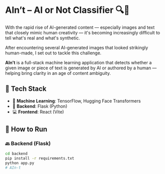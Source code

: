 # AIn’t – AI or Not Classifier 🔍🤖

With the rapid rise of AI-generated content — especially images and text that closely mimic human creativity — it's becoming increasingly difficult to tell what's real and what's synthetic.

After encountering several AI-generated images that looked strikingly human-made, I set out to tackle this challenge.

**AIn’t** is a full-stack machine learning application that detects whether a given image or piece of text is generated by AI or authored by a human — helping bring clarity in an age of content ambiguity.

## 🧰 Tech Stack
- 🧠 **Machine Learning**: TensorFlow, Hugging Face Transformers
- 🧪 **Backend**: Flask (Python)
- 💻 **Frontend**: React (Vite)

## 🚀 How to Run

### 🔙 Backend (Flask)
```bash
cd backend
pip install -r requirements.txt
python app.py
# AIn-t
